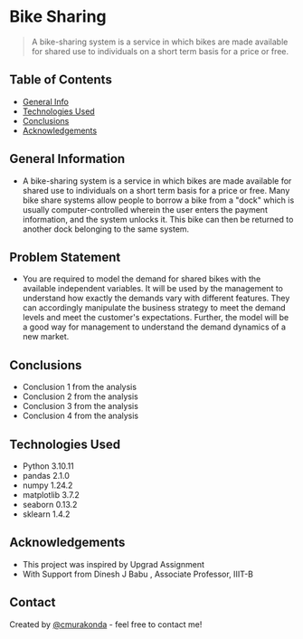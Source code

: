 # Bike Sharing
> A bike-sharing system is a service in which bikes are made available for shared use to individuals on a short term basis for a price or free.


## Table of Contents
* [General Info](#general-information)
* [Technologies Used](#technologies-used)
* [Conclusions](#conclusions)
* [Acknowledgements](#acknowledgements)

## General Information
- A bike-sharing system is a service in which bikes are made available for shared use to individuals on a short term basis for a price or free. Many bike share systems allow people to borrow a bike from a "dock" which is usually computer-controlled wherein the user enters the payment information, and the system unlocks it. This bike can then be returned to another dock belonging to the same system.

## Problem Statement 
- You are required to model the demand for shared bikes with the available independent variables. It will be used by the management to understand how exactly the demands vary with different features. They can accordingly manipulate the business strategy to meet the demand levels and meet the customer's expectations. Further, the model will be a good way for management to understand the demand dynamics of a new market. 


<!-- You don't have to answer all the questions - just the ones relevant to your project. -->

## Conclusions
- Conclusion 1 from the analysis
- Conclusion 2 from the analysis
- Conclusion 3 from the analysis
- Conclusion 4 from the analysis

<!-- You don't have to answer all the questions - just the ones relevant to your project. -->


## Technologies Used
- Python 3.10.11
- pandas 2.1.0
- numpy 1.24.2
- matplotlib 3.7.2
- seaborn 0.13.2
- sklearn 1.4.2

<!-- As the libraries versions keep on changing, it is recommended to mention the version of library used in this project -->

## Acknowledgements
- This project was inspired by Upgrad Assignment 
- With Support from Dinesh J Babu , Associate Professor, IIIT-B


## Contact
Created by [@cmurakonda](https://github.com/cmurakonda/) - feel free to contact me!


<!-- Optional -->
<!-- ## License -->
<!-- This project is open source and available under the [... License](). -->

<!-- You don't have to include all sections - just the one's relevant to your project -->
